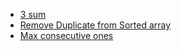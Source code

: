 <ul>
  <li> <a href="https://leetcode.com/problems/3sum/submissions/865887531/"> 3 sum</a>  </li>
  <li> <a href="https://leetcode.com/problems/remove-duplicates-from-sorted-array/submissions/866215207/"> Remove Duplicate from Sorted array</a>  </li>
  <li> <a href="https://leetcode.com/problems/max-consecutive-ones/submissions/866218278/"> Max consecutive ones</a>  </li>
<ul>
